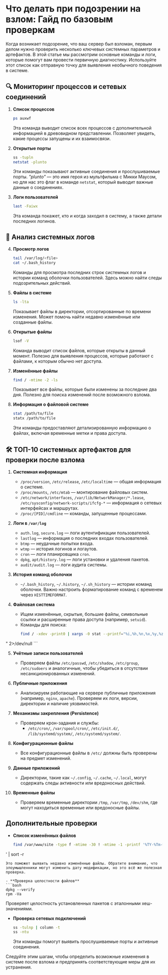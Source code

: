 
# Что делать при подозрении на взлом: Гайд по базовым проверкам

Когда возникает подозрение, что ваш сервер был взломан, первым делом нужно проверить несколько ключевых системных параметров и артефактов. В этой статье мы рассмотрим основные команды и логи, которые помогут вам провести первичную диагностику. Используйте этот список как отправную точку для выявления необычного поведения в системе.

## 🔍 Мониторинг процессов и сетевых соединений

1. **Список процессов**
   ```bash
   ps auxwf
   ```
   Эта команда выводит список всех процессов с дополнительной информацией в древовидном представлении. Позволяет увидеть, какие процессы запущены и их взаимосвязи.

2. **Открытые порты**
   ```bash
   ss -tupln
   netstat -plunto
   ```
   Эти команды показывают активные соединения и прослушиваемые порты. _"plunto"_ — это имя героя из мультфильма с Микки Маусом, но для нас это флаг в команде `netstat`, который выводит важные данные о соединениях.

3. **Логи пользователей**
   ```bash
   last -Faiwx
   ```
   Эта команда покажет, кто и когда заходил в систему, а также детали последних логинов.

## 📜 Анализ системных логов

4. **Просмотр логов**
   ```bash
   tail /var/log/<file>
   cat ~/.bash_history
   ```
   Команды для просмотра последних строк системных логов и истории команд оболочки пользователей. Здесь можно найти следы подозрительных действий.

5. **Файлы в системе**
   ```bash
   ls -lta
   ```
   Показывает файлы в директории, отсортированные по времени изменения. Может помочь найти недавно изменённые или созданные файлы.

6. **Открытые файлы**
   ```bash
   lsof -V
   ```
   Команда выводит список файлов, которые открыты в данный момент. Полезно для выявления процессов, которые работают с файлами, к которым обычно нет доступа.

7. **Изменённые файлы**
   ```bash
   find / -mtime -2 -ls
   ```
   Показывает все файлы, которые были изменены за последние два дня. Полезно для поиска изменений после возможного взлома.

8. **Информация о файловой системе**
   ```bash
   stat /path/to/file
   statx /path/to/file
   ```
   Эти команды предоставляют детализированную информацию о файлах, включая временные метки и права доступа.

## 🛠️ ТОП-10 системных артефактов для проверки после взлома

1. **Системная информация**
   - `/proc/version`, `/etc/release`, `/etc/localtime` — общая информация о системе.
   - `/proc/mounts`, `/etc/mtab` — монтирование файловых систем.
   - `/etc/network/interfaces`, `/var/lib/NetworkManager/*.lease`, `/etc/sysconfig/network-scripts/ifcfg-*` — информация о сетевых интерфейсах и маршрутах.
   - `/proc/[PID]/cmdline` — команды, запущенные процессами.

2. **Логи в `/var/log`**
   - `auth.log`, `secure.log` — логи аутентификации пользователей.
   - `lastlog` — информация о последних входах пользователей.
   - `btmp` — неудачные попытки входа.
   - `wtmp` — история логинов и логаутов.
   - `cron` — логи планировщика `cron`.
   - `dpkg`, `apt/history.log` — логи установки и удаления пакетов.
   - `audit/audit.log` — логи аудита системы.

3. **История команд оболочки**
   - `~/.bash_history`, `~/.history`, `~/.sh_history` — истории команд оболочки. Важно настроить форматирование команд с временем через `HISTTIMEFORMAT`.

4. **Файловая система**
   - Ищем изменённые, скрытые, большие файлы, символьные ссылки и расширенные права доступа (например, `setuid`).
   - Команды для поиска:
     ```bash
     find / -xdev -print0 | xargs -0 stat --printf="%i,%h,%n,%x,%y,%z,%w,%U,%G,%A,%s
" 2>/dev/null
     ```

5. **Учётные записи пользователей**
   - Проверяем файлы `/etc/passwd`, `/etc/shadow`, `/etc/group`, `/etc/sudoers` и аналогичные, чтобы убедиться в отсутствии несанкционированных изменений.

6. **Публичные приложения**
   - Анализируем работающие на сервере публичные приложения (например, `nginx`, `apache`). Проверяем их логи, версии, директории и наличие уязвимостей.

7. **Механизмы закрепления (Persistence)**
   - Проверяем крон-задания и службы:
     - `/etc/cron/`, `/var/spool/cron/`, `/etc/init.d/`, `/lib/systemd/system/`, `/etc/systemd/system/`.

8. **Конфигурационные файлы**
   - Все конфигурационные файлы в `/etc/` должны быть проверены на предмет изменений.

9. **Данные приложений**
   - Директории, такие как `~/.config`, `~/.cache`, `~/.local`, могут содержать следы активности или вредоносных действий.

10. **Временные файлы**
    - Проверяем временные директории `/tmp`, `/var/tmp`, `/dev/shm`, где могут находиться временные или вредоносные файлы.

## Дополнительные проверки

- **Список изменённых файлов**
   ```bash
   find /var/www/site -type f -mtime -30 ! -mtime -1 -printf '%TY-%Tm-%Td %TT %p
' | sort -r
   ```
   Это поможет выявить недавно изменённые файлы. Обратите внимание, что злоумышленники могут изменить дату модификации, но это всё же полезная проверка.

- **Проверка целостности файлов**
   ```bash
   dpkg --verify
   rpm -Va
   ```
   Проверяет целостность установленных пакетов с эталонными хеш-значениями.

- **Проверка сетевых подключений**
   ```bash
   ss -tulnp | column -t
   ss -ntu
   ```
   Эти команды помогут выявить прослушиваемые порты и активные соединения.

Следуйте этим шагам, чтобы определить возможные изменения в системе после взлома и предпринять соответствующие меры для их устранения.
